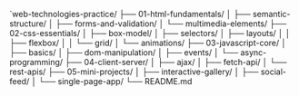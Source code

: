 `web-technologies-practice/
├── 01-html-fundamentals/
│   ├── semantic-structure/
│   ├── forms-and-validation/
│   └── multimedia-elements/
├── 02-css-essentials/
│   ├── box-model/
│   ├── selectors/
│   ├── layouts/
│   │   ├── flexbox/
│   │   └── grid/
│   └── animations/
├── 03-javascript-core/
│   ├── basics/
│   ├── dom-manipulation/
│   ├── events/
│   └── async-programming/
├── 04-client-server/
│   ├── ajax/
│   ├── fetch-api/
│   └── rest-apis/
├── 05-mini-projects/
│   ├── interactive-gallery/
│   ├── social-feed/
│   └── single-page-app/
└── README.md